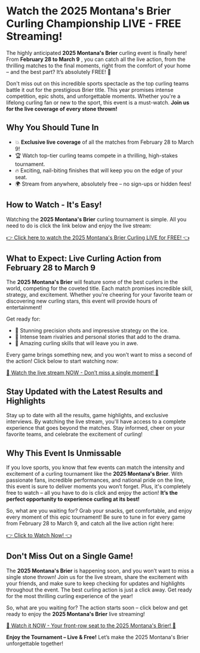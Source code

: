 # Watch the 2025 Montana's Brier Curling Championship LIVE - FREE Streaming!

The highly anticipated **2025 Montana's Brier** curling event is finally here! From **February 28 to March 9** , you can catch all the live action, from the thrilling matches to the final moments, right from the comfort of your home – and the best part? It’s absolutely FREE! 🌟

Don't miss out on this incredible sports spectacle as the top curling teams battle it out for the prestigious Brier title. This year promises intense competition, epic shots, and unforgettable moments. Whether you're a lifelong curling fan or new to the sport, this event is a must-watch. **Join us for the live coverage of every stone thrown!**

## Why You Should Tune In

- 💥 **Exclusive live coverage** of all the matches from February 28 to March 9!
- 🏆 Watch top-tier curling teams compete in a thrilling, high-stakes tournament.
- 🔥 Exciting, nail-biting finishes that will keep you on the edge of your seat.
- 🌍 Stream from anywhere, absolutely free – no sign-ups or hidden fees!

## How to Watch - It's Easy!

Watching the **2025 Montana's Brier** curling tournament is simple. All you need to do is click the link below and enjoy the live stream:

[👉 Click here to watch the 2025 Montana's Brier Curling LIVE for FREE! 👈](https://tinyurl.com/livestreamfreeo?st=2025montanasbrier&si=gh)

## What to Expect: Live Curling Action from February 28 to March 9

The **2025 Montana's Brier** will feature some of the best curlers in the world, competing for the coveted title. Each match promises incredible skill, strategy, and excitement. Whether you're cheering for your favorite team or discovering new curling stars, this event will provide hours of entertainment!

Get ready for:

- 🎯 Stunning precision shots and impressive strategy on the ice.
- 💪 Intense team rivalries and personal stories that add to the drama.
- 🥌 Amazing curling skills that will leave you in awe.

Every game brings something new, and you won’t want to miss a second of the action! Click below to start watching now:

[🎥 Watch the live stream NOW - Don’t miss a single moment! 🎥](https://tinyurl.com/livestreamfreeo?st=2025montanasbrier&si=gh)

## Stay Updated with the Latest Results and Highlights

Stay up to date with all the results, game highlights, and exclusive interviews. By watching the live stream, you'll have access to a complete experience that goes beyond the matches. Stay informed, cheer on your favorite teams, and celebrate the excitement of curling!

## Why This Event Is Unmissable

If you love sports, you know that few events can match the intensity and excitement of a curling tournament like the **2025 Montana's Brier**. With passionate fans, incredible performances, and national pride on the line, this event is sure to deliver moments you won’t forget. Plus, it's completely free to watch – all you have to do is click and enjoy the action! **It’s the perfect opportunity to experience curling at its best!**

So, what are you waiting for? Grab your snacks, get comfortable, and enjoy every moment of this epic tournament! Be sure to tune in for every game from February 28 to March 9, and catch all the live action right here:

[👉 Click to Watch Now! 👈](https://tinyurl.com/livestreamfreeo?st=2025montanasbrier&si=gh)

## Don't Miss Out on a Single Game!

The **2025 Montana's Brier** is happening soon, and you won’t want to miss a single stone thrown! Join us for the live stream, share the excitement with your friends, and make sure to keep checking for updates and highlights throughout the event. The best curling action is just a click away. Get ready for the most thrilling curling experience of the year!

So, what are you waiting for? The action starts soon – click below and get ready to enjoy the **2025 Montana's Brier** live streaming!

[🎥 Watch it NOW - Your front-row seat to the 2025 Montana's Brier! 🎥](https://tinyurl.com/livestreamfreeo?st=2025montanasbrier&si=gh)

**Enjoy the Tournament – Live & Free!** Let’s make the 2025 Montana's Brier unforgettable together!
